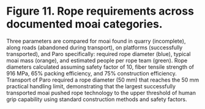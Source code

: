 # Figure 11. Rope requirements across documented moai categories.

Three parameters are compared for moai found in quarry (incomplete), along roads (abandoned during transport), on platforms (successfully transported), and Paro specifically: required rope diameter (blue), typical moai mass (orange), and estimated people per rope team (green). Rope diameters calculated assuming safety factor of 10, fiber tensile strength of 916 MPa, 65% packing efficiency, and 75% construction efficiency. Transport of Paro required a rope diameter (50 mm) that reaches the 50 mm practical handling limit, demonstrating that the largest successfully transported moai pushed rope technology to the upper threshold of human grip capability using standard construction methods and safety factors.
